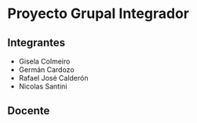 # Proyecto Grupal Integrador

## Integrantes
* Gisela Colmeiro
* Germán Cardozo
* Rafael José Calderón
* Nicolas Santini

## Docente
